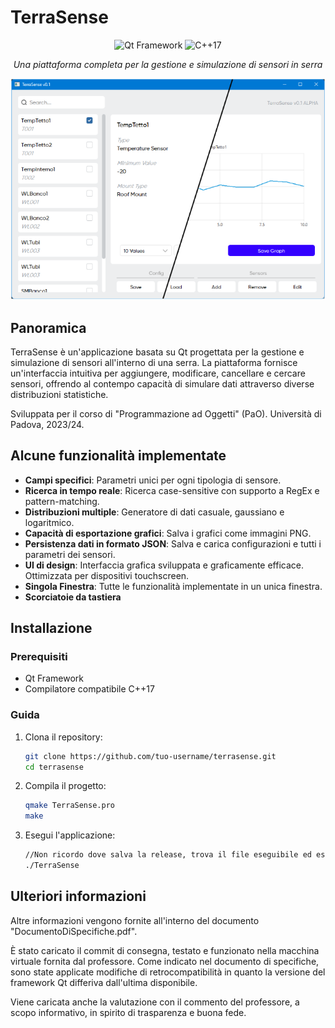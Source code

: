 # TerraSense

<div align="center">
  <img src="https://img.shields.io/badge/Qt-Framework-green?style=for-the-badge&logo=qt" alt="Qt Framework">
  <img src="https://img.shields.io/badge/C%2B%2B-17-blue?style=for-the-badge&logo=cplusplus" alt="C++17">
</div>

<p align="center">
  <em>Una piattaforma completa per la gestione e simulazione di sensori in serra</em>
</p>

![Screenshot dell'applicativo](./doc/Screenshot.png)



## Panoramica

TerraSense è un'applicazione basata su Qt progettata per la gestione e simulazione di sensori all'interno di una serra. La piattaforma fornisce un'interfaccia intuitiva per aggiungere, modificare, cancellare e cercare sensori, offrendo al contempo capacità di simulare dati attraverso diverse distribuzioni statistiche.

Sviluppata per il corso di "Programmazione ad Oggetti" (PaO). Università di Padova, 2023/24.

## Alcune funzionalità implementate 

- **Campi specifici**: Parametri unici per ogni tipologia di sensore.
- **Ricerca in tempo reale**: Ricerca case-sensitive con supporto a RegEx e pattern-matching.
- **Distribuzioni multiple**: Generatore di dati casuale, gaussiano e logaritmico.
- **Capacità di esportazione grafici**: Salva i grafici come immagini PNG.
- **Persistenza dati in formato JSON**: Salva e carica configurazioni e tutti i parametri dei sensori.
- **UI di design**: Interfaccia grafica sviluppata e graficamente efficace. Ottimizzata per dispositivi touchscreen.
- **Singola Finestra**: Tutte le funzionalità implementate in un unica finestra.
- **Scorciatoie da tastiera**

## Installazione

### Prerequisiti
- Qt Framework
- Compilatore compatibile C++17

### Guida

1. Clona il repository:
   ```bash
   git clone https://github.com/tuo-username/terrasense.git
   cd terrasense
   ```

2. Compila il progetto:
   ```bash
   qmake TerraSense.pro
   make
   ```

3. Esegui l'applicazione:
   ```bash
   //Non ricordo dove salva la release, trova il file eseguibile ed esegui
   ./TerraSense
   ```

## Ulteriori informazioni
Altre informazioni vengono fornite all'interno del documento "DocumentoDiSpecifiche.pdf".

È stato caricato il commit di consegna, testato e funzionato nella macchina virtuale fornita dal professore. Come indicato nel documento di specifiche, sono state applicate modifiche di retrocompatibilità in quanto la versione del framework Qt differiva dall'ultima disponibile.

Viene caricata anche la valutazione con il commento del professore, a scopo informativo, in spirito di trasparenza e buona fede.